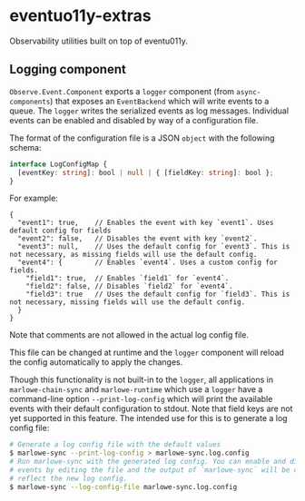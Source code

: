 # eventuo11y-extras

Observability utilities built on top of eventu011y.

## Logging component

`Observe.Event.Component` exports a `logger` component (from `async-components`)
that exposes an `EventBackend` which will write events to a queue. The `logger`
writes the serialized events as log messages. Individual events can be enabled
and disabled by way of a configuration file.

The format of the configuration file is a JSON `object` with the following
schema:

```typescript
interface LogConfigMap {
  [eventKey: string]: bool | null | { [fieldKey: string]: bool };
}
```

For example:

```jsonc
{
  "event1": true,    // Enables the event with key `event1`. Uses default config for fields
  "event2": false,   // Disables the event with key `event2`.
  "event3": null,    // Uses the default config for `event3`. This is not necessary, as missing fields will use the default config.
  "event4": {        // Enables `event4`. Uses a custom config for fields.
    "field1": true,  // Enables `field1` for `event4`.
    "field2": false, // Disables `field2` for `event4`.
    "field3": true   // Uses the default config for `field3`. This is not necessary, missing fields will use the default config.
  }
}
```

Note that comments are not allowed in the actual log config file.

This file can be changed at runtime and the `logger` component will reload the
config automatically to apply the changes.

Though this functionality is not built-in to the `logger`, all applications in
`marlowe-chain-sync` and `marlowe-runtime` which use a `logger` have a
command-line option `--print-log-config` which will print the available events
with their default configuration to stdout. Note that field keys are not yet
supported in this feature. The intended use for this is to generate a log
config file:

```bash
# Generate a log config file with the default values
$ marlowe-sync --print-log-config > marlowe-sync.log.config
# Run marlowe-sync with the generated log config. You can enable and disable
# events by editing the file and the output of `marlowe-sync` will be changed to
# reflect the new log config.
$ marlowe-sync --log-config-file marlowe-sync.log.config
```
